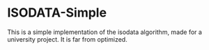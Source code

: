 # ISODATA-Simple
This is a simple implementation of the isodata algorithm, made for a university project. It is far from optimized.
